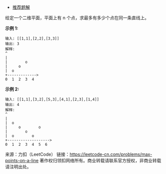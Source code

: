 * [推荐题解](https://leetcode-cn.com/problems/max-points-on-a-line/solution/yong-xie-lu-by-powcai/)

给定一个二维平面，平面上有 n 个点，求最多有多少个点在同一条直线上。

**示例 1:**
```
输入: [[1,1],[2,2],[3,3]]
输出: 3
解释:
^
|
|        o
|     o
|  o  
+------------->
0  1  2  3  4
```
**示例 2:**
```
输入: [[1,1],[3,2],[5,3],[4,1],[2,3],[1,4]]
输出: 4
解释:
^
|
|  o
|     o        o
|        o
|  o        o
+------------------->
0  1  2  3  4  5  6
```
来源：力扣（LeetCode）
链接：https://leetcode-cn.com/problems/max-points-on-a-line
著作权归领扣网络所有。商业转载请联系官方授权，非商业转载请注明出处。
